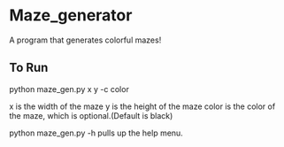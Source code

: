 # Maze_generator
A program that generates colorful mazes!

## To Run
python maze_gen.py x y -c color

x is the width of the maze
y is the height of the maze
color is the color of the maze, which is optional.(Default is black)

python maze_gen.py -h pulls up the help menu.
